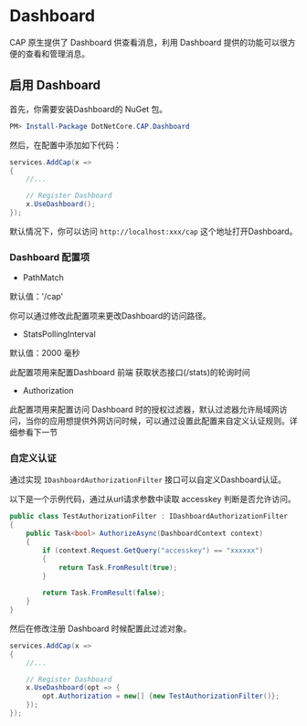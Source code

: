 # Dashboard

CAP 原生提供了 Dashboard 供查看消息，利用 Dashboard 提供的功能可以很方便的查看和管理消息。

## 启用 Dashboard

首先，你需要安装Dashboard的 NuGet 包。

```powershell
PM> Install-Package DotNetCore.CAP.Dashboard
```

然后，在配置中添加如下代码：

```C#
services.AddCap(x =>
{
    //...

    // Register Dashboard
    x.UseDashboard();
});
```

默认情况下，你可以访问 `http://localhost:xxx/cap` 这个地址打开Dashboard。 

### Dashboard 配置项

* PathMatch

默认值：'/cap'

你可以通过修改此配置项来更改Dashboard的访问路径。

* StatsPollingInterval

默认值：2000 毫秒

此配置项用来配置Dashboard 前端 获取状态接口(/stats)的轮询时间

* Authorization

此配置项用来配置访问 Dashboard 时的授权过滤器，默认过滤器允许局域网访问，当你的应用想提供外网访问时候，可以通过设置此配置来自定义认证规则。详细参看下一节

### 自定义认证

通过实现 `IDashboardAuthorizationFilter` 接口可以自定义Dashboard认证。

以下是一个示例代码，通过从url请求参数中读取 accesskey 判断是否允许访问。

```C#
public class TestAuthorizationFilter : IDashboardAuthorizationFilter
{
    public Task<bool> AuthorizeAsync(DashboardContext context)
    {
        if (context.Request.GetQuery("accesskey") == "xxxxxx")
        {
            return Task.FromResult(true);
        }
        
        return Task.FromResult(false);
    }
}
```

然后在修改注册 Dashboard 时候配置此过滤对象。

```C#
services.AddCap(x =>
{
    //...

    // Register Dashboard
    x.UseDashboard(opt => {
        opt.Authorization = new[] {new TestAuthorizationFilter()};
    });
});
```
